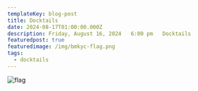 ```yaml
---
templateKey: blog-post
title: Docktails
date: 2024-08-17T01:00:00.000Z
description: Friday, August 16, 2024   6:00 pm   Docktails
featuredpost: true
featuredimage: /img/bmkyc-flag.png
tags:
  - docktails
---
```

![flag](/img/bmkyc-flag.png)